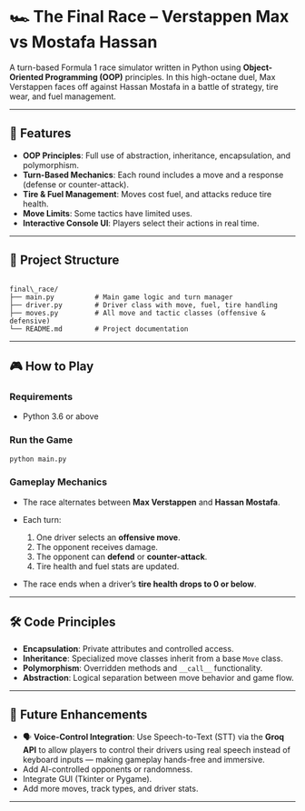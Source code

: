 # 🏎️ The Final Race – Verstappen Max vs Mostafa Hassan

A turn-based Formula 1 race simulator written in Python using **Object-Oriented Programming (OOP)** principles. In this high-octane duel, Max Verstappen faces off against Hassan Mostafa in a battle of strategy, tire wear, and fuel management.

---

## 🚀 Features

- **OOP Principles**: Full use of abstraction, inheritance, encapsulation, and polymorphism.
- **Turn-Based Mechanics**: Each round includes a move and a response (defense or counter-attack).
- **Tire & Fuel Management**: Moves cost fuel, and attacks reduce tire health.
- **Move Limits**: Some tactics have limited uses.
- **Interactive Console UI**: Players select their actions in real time.

---

## 🧱 Project Structure

```

final\_race/
├── main.py          # Main game logic and turn manager
├── driver.py        # Driver class with move, fuel, tire handling
├── moves.py         # All move and tactic classes (offensive & defensive)
└── README.md        # Project documentation

````

---

## 🎮 How to Play

### Requirements
- Python 3.6 or above

### Run the Game

```bash
python main.py
````

### Gameplay Mechanics

* The race alternates between **Max Verstappen** and **Hassan Mostafa**.
* Each turn:

  1. One driver selects an **offensive move**.
  2. The opponent receives damage.
  3. The opponent can **defend** or **counter-attack**.
  4. Tire health and fuel stats are updated.
* The race ends when a driver’s **tire health drops to 0 or below**.

---

## 🛠️ Code Principles

* **Encapsulation**: Private attributes and controlled access.
* **Inheritance**: Specialized move classes inherit from a base `Move` class.
* **Polymorphism**: Overridden methods and `__call__` functionality.
* **Abstraction**: Logical separation between move behavior and game flow.

---

## 🧠 Future Enhancements

- 🗣️ **Voice-Control Integration**: Use Speech-to-Text (STT) via the **Groq API** to allow players to control their drivers using real speech instead of keyboard inputs — making gameplay hands-free and immersive.
- Add AI-controlled opponents or randomness.
- Integrate GUI (Tkinter or Pygame).
- Add more moves, track types, and driver stats.

---
